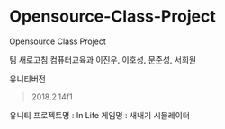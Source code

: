 # Opensource-Class-Project
Opensource Class Project

팀 새로고침
컴퓨터교육과 이진우, 이호성, 문준성, 서희원

유니티버전
>2018.2.14f1

유니티 프로젝트명 : In Life
게임명 : 새내기 시뮬레이터

